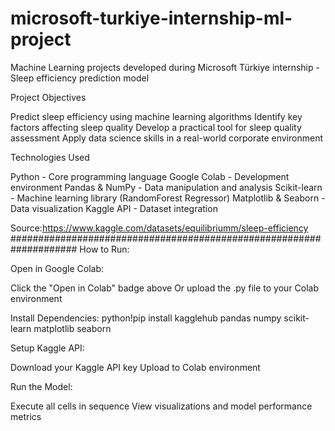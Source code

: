 # microsoft-turkiye-internship-ml-project
Machine Learning projects developed during Microsoft Türkiye internship - Sleep efficiency prediction model

Project Objectives

Predict sleep efficiency using machine learning algorithms
Identify key factors affecting sleep quality
Develop a practical tool for sleep quality assessment
Apply data science skills in a real-world corporate environment

Technologies Used

Python - Core programming language
Google Colab - Development environment
Pandas & NumPy - Data manipulation and analysis
Scikit-learn - Machine learning library (RandomForest Regressor)
Matplotlib & Seaborn - Data visualization
Kaggle API - Dataset integration

Source:https://www.kaggle.com/datasets/equilibriumm/sleep-efficiency
####################################################################
How to Run:

Open in Google Colab:

Click the "Open in Colab" badge above
Or upload the .py file to your Colab environment


Install Dependencies:
python!pip install kagglehub pandas numpy scikit-learn matplotlib seaborn

Setup Kaggle API:

Download your Kaggle API key
Upload to Colab environment


Run the Model:

Execute all cells in sequence
View visualizations and model performance metrics
